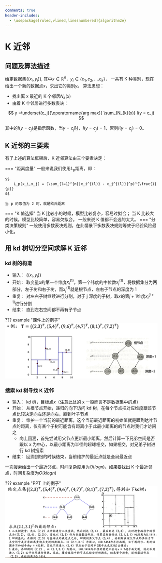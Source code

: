 ```yaml
---
comments: true
header-includes:
  - \usepackage[ruled,vlined,linesnumbered]{algorithm2e}
---
```

# K 近邻

## 问题及算法描述

给定数据集$\{(x_i,y_i)\}$, 其中$x \in \mathbb{R}^n$，$y_i \in \{ c_1,c_2,....c_k\}$， 一共有 K 种类别，现在给出一个新的数据点$x$，求出它的类别$y$。
算法思想：

- 找出离 x 最近的 K 个邻居$N_{k}(x)$
- 由着 K 个邻居进行多数表决：

$$
    y =\underset{c_j}{\operatorname{arg max}} \sum_{N_{k}(x)} I(y = c_j)
$$

其中的$I(y = c_j)$是指示函数，当$y = c_j$时，$I(y = c_j) = 1$，否则$I(y = c_j) = 0$。

## K 近邻的三要素

有了上述的算法框架后，K 近邻算法由三个要素决定：

=== "距离度量"
    一般来说我们使用$L_p$距离，即：

    $$
        L_p(x_i,x_j) = (\sum_{l=1}^{n}|x_i^{(l)} - x_j^{(l)}|^p)^{\frac{1}{p}}
    $$

    当 p 的取值为 2 时，就是欧氏距离
=== "K 值选择"
    当 K 比较小的时候，模型比较复杂，容易过拟合；
    当 K 比较大的时候，模型比较简单，容易欠拟合。
    一般来说 K 值都不会选的太大。
=== "分类决策规则"
    一般使用多数表决规则，在此情景下多数表决规则等效于经验风险最小化。


## 用 kd 树切分空间求解 K 近邻

### kd 树的构造

- 输入： $\{(x_i,y_i)\}$
- 开始： 取变量$x$的第一个维度$x_i^(1)$，第一个纬度的中位数$x_j^(1)$，将数据集分为两部分，左子树和右子树，而$x_j^(1)$就是根节点，左右子节点的深度为 1
- 重复： 对左右子树继续进行分割，对于 j 深度的子树，取$x$的第$j+1$维度$x_i^(j+1)$进行分割
- 结束： 直到左右空间都不再有子节点

??? example "课件上的例子"
    ![](images/KNN/2023-11-21-15-29-48.png#pic)

### 搜索 kd 树寻找 K 近邻

- 输入： kd 树，目标点$x$（注意此处的 x 一般而言不是数据集中的点）
- 开始： 从根节点开始，递归的向下访问 kd 树，在每个节点把对应维度跟该节点比较决定向左还是向右，直到叶子节点
- 重复： 维护一个当前的最近距离，这个当前最近距离的初始值就是跟到达叶节点的距离，仅有某个子树可能含有距离小于此最小距离的的节点时我们才访问之
    - 向上回溯，首先尝试用父节点更新最小距离，然后计算一下兄弟空间是否跟以 x 为中心，以最小距离为半径的超球相交，如果相交，对兄弟子树进行 kd 树搜索
- 结束： 回溯到根的时候结束，当前维护的最近点就是全局最近点

一次搜索给出一个最近邻点，时间复杂度用为$O(logn)$，如果要找出 K 个最近邻点，时间复杂度为$O(klogn)$

??? example "PPT 上的例子"
    ![](images/KNN/2023-11-21-15-39-15.png#pic)

